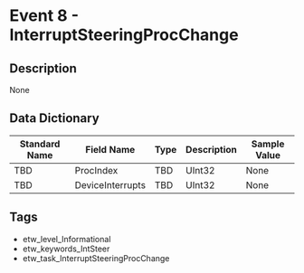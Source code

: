 # Event 8 - InterruptSteeringProcChange

## Description
None

## Data Dictionary
|Standard Name|Field Name|Type|Description|Sample Value|
|---|---|---|---|---|
|TBD|ProcIndex|TBD|UInt32|None|None|
|TBD|DeviceInterrupts|TBD|UInt32|None|None|

## Tags
* etw_level_Informational
* etw_keywords_IntSteer
* etw_task_InterruptSteeringProcChange
